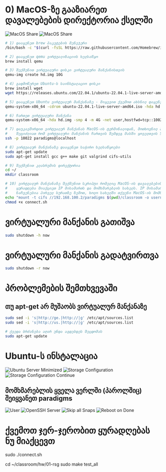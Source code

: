 # 0) MacOS-ზე გააზიარეთ დავალებების დირექტორია ქსელში
![MacOS Share](https://github.com/freeuni-paradigms/2022-fall/raw/main/vm/%238.png)
![MacOS Share](https://github.com/freeuni-paradigms/2022-fall/raw/main/vm/%239.png)

```sh
# 1) დააყენეთ brew პაკეტების მენეჯერი
/bin/bash -c "$(curl -fsSL https://raw.githubusercontent.com/Homebrew/install/HEAD/install.sh)"

# 2) დააყენეთ qemu ვირტუალიზაციის ხელსაწყო
brew install qemu

# 3) შექმენით ვირტუალური დისკი ვირტუალური მანქანისთვის
qemu-img create hd.img 10G

# 4) გადმოწერეთ Ubuntu-ს საინსტალაციო დისკი
brew install wget
wget https://releases.ubuntu.com/22.04.1/ubuntu-22.04.1-live-server-amd64.iso

# 5) დააყენეთ Ubuntu ვირტუალურ მანქანაზე - მიყევით ქვემოთ ახსნილ დაყენების ინსტრუქციას
qemu-system-x86_64 -cdrom ubuntu-22.04.1-live-server-amd64.iso -hda hd.img -smp 4 -m 4G -serial stdio

# 6) ჩართეთ ვირტუალური მანქანა
qemu-system-x86_64 -hda hd.img -smp 4 -m 4G -net user,hostfwd=tcp::10022-:22 -net nic -serial stdio

# 7) დაუკავშირდით ვირტუალურ მანქანას MacOS-ის ტერმინალიდან, მოთხოვნილ პაროლშიც შეიყვანეთ paradigms
#    შეგიძლიათ რომ ვირტუალური მანქანის ჩართვის შემდეგ მასში ყოველთვის SSH-ით შეხვიდეთ.
ssh -p 10022 paradigms@localhost

# 8) ვირტუალურ მანქანაზე დააყენეთ საჭირო ხელსაწყოები
sudo apt-get update
sudo apt-get install gcc g++ make git valgrind cifs-utils

# 9) შექმენით კლასრუმის დირექტორია
cd ~/
mkdir classroom

# 10) ვირტუალურ მანქანაზე შექმენით სკრიპტი რომელიც MacOS-ის დავალებების დირექტორიას გამოაჩენს ვირტუალურ მანქანაზე
#    ყურადღება მიაქციეთ IP მისამართს და მომხმარებლის სახელს. IP მისამართში უნდა შეიყვანოთ თქვენი მანქანის მისამართი რომელიც
#    ნაჩვენებია პირველ სურათზე ზემოთ, ხოლო სახელში თქვენი MacOS-ის მომხმარებლის username
echo "mount -t cifs //192.168.100.2/paradigms $(pwd)/classroom -o username=lekva" > connect.sh
chmod +x connect.sh
```

# ვირტუალური მანქანის გათიშვა
```sh
sudo shutdown -h now
```

# ვირტუალური მანქანის გადატვირთვა
```sh
sudo shutdown -r now
```

# პრობლემების შემთხვევაში
## თუ apt-get არ მუშაობს ვირტუალურ მანქანაზე
```sh
sudo sed -i 's|http://ge.|http://|g' /etc/apt/sources.list
sudo sed -i 's|http://us.|http://|g' /etc/apt/sources.list

# ქვედა ბრძანება აღარ უნდა აგდებდეს შეცდომას
sudo apt-get update
```

# Ubuntu-ს ინსტალაცია
![Ubuntu Server Minimized](https://github.com/freeuni-paradigms/2022-fall/raw/main/vm/%231.png)
![Storage Configuration](https://github.com/freeuni-paradigms/2022-fall/raw/main/vm/%232.png)
![Storage Configuration Continue](https://github.com/freeuni-paradigms/2022-fall/raw/main/vm/%233.png)
## მომხმარებლის ყველა ვერლში (პაროლშიც) შეიყვანეთ paradigms
![User](https://github.com/freeuni-paradigms/2022-fall/raw/main/vm/%234.png)
![OpenSSH Server](https://github.com/freeuni-paradigms/2022-fall/raw/main/vm/%235.png)
![Skip all Snaps](https://github.com/freeuni-paradigms/2022-fall/raw/main/vm/%236.png)
![Reboot on Done](https://github.com/freeuni-paradigms/2022-fall/raw/main/vm/%237.png)

# ქვემოთ ჯერ-ჯერობით ყურადღებას ნუ მიაქცევთ
sudo ./connect.sh

cd ~/classroom/hw/01-rsg
sudo make test_all
